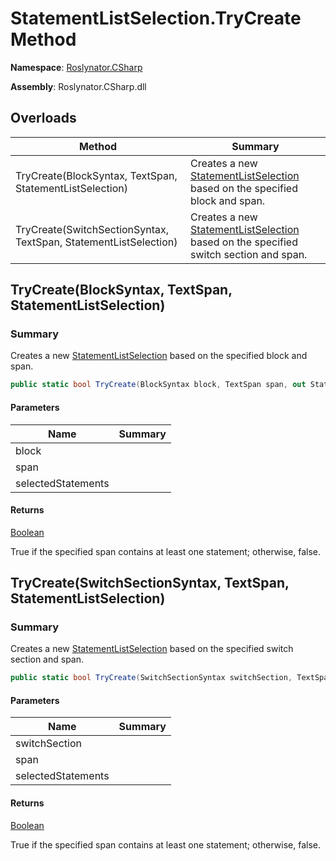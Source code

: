 # StatementListSelection\.TryCreate Method

**Namespace**: [Roslynator.CSharp](../../README.md)

**Assembly**: Roslynator\.CSharp\.dll

## Overloads

| Method | Summary |
| ------ | ------- |
| TryCreate\(BlockSyntax, TextSpan, StatementListSelection\) | Creates a new [StatementListSelection](../README.md) based on the specified block and span\. |
| TryCreate\(SwitchSectionSyntax, TextSpan, StatementListSelection\) | Creates a new [StatementListSelection](../README.md) based on the specified switch section and span\. |

## TryCreate\(BlockSyntax, TextSpan, StatementListSelection\)<a name="Roslynator_CSharp_StatementListSelection_TryCreate_Microsoft_CodeAnalysis_CSharp_Syntax_BlockSyntax_Microsoft_CodeAnalysis_Text_TextSpan_Roslynator_CSharp_StatementListSelection__"></a>

### Summary

Creates a new [StatementListSelection](../README.md) based on the specified block and span\.

```csharp
public static bool TryCreate(BlockSyntax block, TextSpan span, out StatementListSelection selectedStatements)
```

#### Parameters

| Name | Summary |
| ---- | ------- |
| block | |
| span | |
| selectedStatements | |

#### Returns

[Boolean](https://docs.microsoft.com/en-us/dotnet/api/system.boolean)

True if the specified span contains at least one statement; otherwise, false\.

## TryCreate\(SwitchSectionSyntax, TextSpan, StatementListSelection\)<a name="Roslynator_CSharp_StatementListSelection_TryCreate_Microsoft_CodeAnalysis_CSharp_Syntax_BlockSyntax_Microsoft_CodeAnalysis_Text_TextSpan_Roslynator_CSharp_StatementListSelection__"></a>

### Summary

Creates a new [StatementListSelection](../README.md) based on the specified switch section and span\.

```csharp
public static bool TryCreate(SwitchSectionSyntax switchSection, TextSpan span, out StatementListSelection selectedStatements)
```

#### Parameters

| Name | Summary |
| ---- | ------- |
| switchSection | |
| span | |
| selectedStatements | |

#### Returns

[Boolean](https://docs.microsoft.com/en-us/dotnet/api/system.boolean)

True if the specified span contains at least one statement; otherwise, false\.